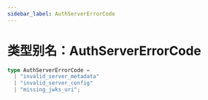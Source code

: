 ```yaml
---
sidebar_label: AuthServerErrorCode
---
```


# 类型别名：AuthServerErrorCode

```ts
type AuthServerErrorCode = 
  | "invalid_server_metadata"
  | "invalid_server_config"
  | "missing_jwks_uri";
```
